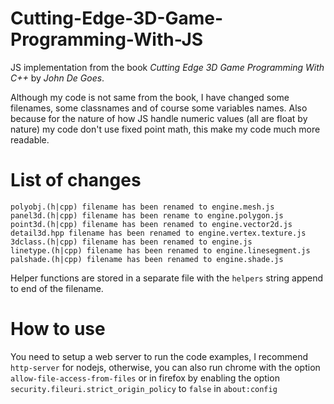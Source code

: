 Cutting-Edge-3D-Game-Programming-With-JS
========================================

JS implementation from the book *Cutting Edge 3D Game Programming With C++* by *John De Goes*. 

Although my code is not same from the book, I have changed some filenames, some classnames and of course some variables names. Also because for the nature of how JS handle numeric values (all are float by nature) my code don't use fixed point math, this make my code much more readable.

List of changes
===============

	polyobj.(h|cpp) filename has been renamed to engine.mesh.js
	panel3d.(h|cpp) filename has been rename to engine.polygon.js
	point3d.(h|cpp) filename has been renamed to engine.vector2d.js
	detail3d.hpp filename has been renamed to engine.vertex.texture.js
	3dclass.(h|cpp) filename has been renamed to engine.js
	linetype.(h|cpp) filename has been renamed to engine.linesegment.js
	palshade.(h|cpp) filename has been renamed to engine.shade.js
	
Helper functions are stored in a separate file with the `helpers` string append to end of the filename.

How to use
===========
You need to setup a web server to run the code examples, I recommend `http-server` for nodejs, otherwise, you can also run chrome with the option `allow-file-access-from-files` or in firefox by enabling the option `security.fileuri.strict_origin_policy` to `false` in `about:config`
